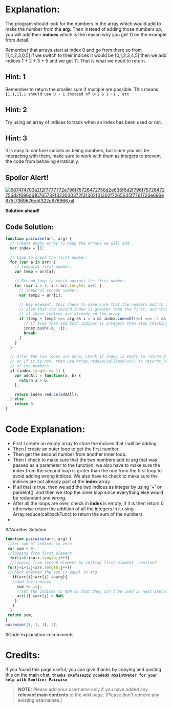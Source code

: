 # Explanation:
The program should look for the numbers in the array which would add to make the number from the **arg.** Then instead of adding those numbers up, you will add their **indices** which is the reason why you get 11 on the example from detail.

Remember that arrays start at index 0 and go from there so from [1,4,2,3,0,5] if we switch to their indices it would be [0,1,2,3,4,5] then we add indices 1 + 2 + 3 + 5 and we get 11. That is what we need to return.

## Hint: 1
Remember to return the smaller sum if multiple are possible. This means `[1,1,1],1 should use 0 + 1 instead of 0+1 & 1 +1 , etc`

## Hint: 2
Try using an array of indices to track when an index has been used or not.

## Hint: 3
It is easy to confuse indices as being numbers, but since you will be interacting with them, make sure to work with them as integers to prevent the code from behaving erratically.

## Spoiler Alert!
[![687474703a2f2f7777772e796f75726472756d2e636f6d2f796f75726472756d2f696d616765732f323030372f31302f31302f7265645f7761726e696e675f7369676e5f322e676966.gif](https://files.gitter.im/FreeCodeCamp/Wiki/nlOm/thumb/687474703a2f2f7777772e796f75726472756d2e636f6d2f796f75726472756d2f696d616765732f323030372f31302f31302f7265645f7761726e696e675f7369676e5f322e676966.gif)](https://files.gitter.im/FreeCodeCamp/Wiki/nlOm/687474703a2f2f7777772e796f75726472756d2e636f6d2f796f75726472756d2f696d616765732f323030372f31302f31302f7265645f7761726e696e675f7369676e5f322e676966.gif)

**Solution ahead!**

## Code Solution:

```js
function pairwise(arr, arg) {
  // Create empty array to keep the arrays we will add.
  var index = [];

  // Loop to check the first number.
  for (var a in arr) {
    // temporal first number.
    var temp = arr[a];

    // Second loop to check against the first number.
    for (var i = 1; i < arr.length; i++) {
      // temporal secodn number.
      var temp2 = arr[i];

      // Key element, this check to make sure that the numbers add to arg
      // also that the second index is greater than the first, and that neither
      // of those indices are already on the array.
      if (temp + temp2 === arg && i > a && index.indexOf(+a) === -1 && index.indexOf(+i) === -1) {
        // if true then add both indices as integers then stop checking to avoid repeats.
        index.push(+a, +i);
        break;
      }
    }
  }

  // After the two loops are done, check if index is empty to return 0
  // or if it is not, then use Array.reduce(callbackFunc) to returnt he sum
  // of the numbers.
  if (index.length >= 1) {
    var addAll = function(a, b) {
      return a + b;
    };

    return index.reduce(addAll);
  } else
    return 0;
}
```

# Code Explanation:
- First I create an empty array to store the indices that i will be adding.
- Then I create an outer loop to get the first number.
- Then get the second number from another inner loop.
- Then I check to make sure that the two numbers add to arg that was passed as a parameter to the function; we also have to make sure the index from the second loop is grater than the one from the first loop to avoid adding wrong indices. We also have to check to make sure the indices are not already part of the **index** array.
- If all that is true, then we add the two indices as integer by using '+' or parseInt(), and then we stop the inner loop since everything else would be redundant and wrong.
- After all the loops are over, check in **index** is empty, if it is then return 0, otherwise return the addition of all the integers in it using Array.reduce(callbackFunc) to return the sum of the numbers.
- 
##Another Solution

```js
function pairwise(arr, arg) {
 //Set sum of indices to zero
 var sum = 0;
 //looping from first element
  for(i=0;i<arr.length;i++){
  //Looping from second element by setting first element  constant
 for(j=i+1;j<arr.length;j++){
 //Check whether the sum is equal to arg
   if(arr[i]+arr[j] ==arg){
   //Add the indices
     sum += i+j;
     //Set the indices to NaN so that they can't be used in next iteration
     arr[i] =arr[j] = NaN;
    }
   } 
  }
 return sum;
}
pairwise([1, 1, 1], 2);
```
#Code explanation in comments
# Credits:
If you found this page useful, you can give thanks by copying and pasting this on the main chat:  **`thanks @Rafase282 @coded9 @SaintPeter for your help with Bonfire: Pairwise`**

> **NOTE:** Please add your username only if you have added any **relevant main contents** to the wiki page. (Please don't remove any existing usernames.)
